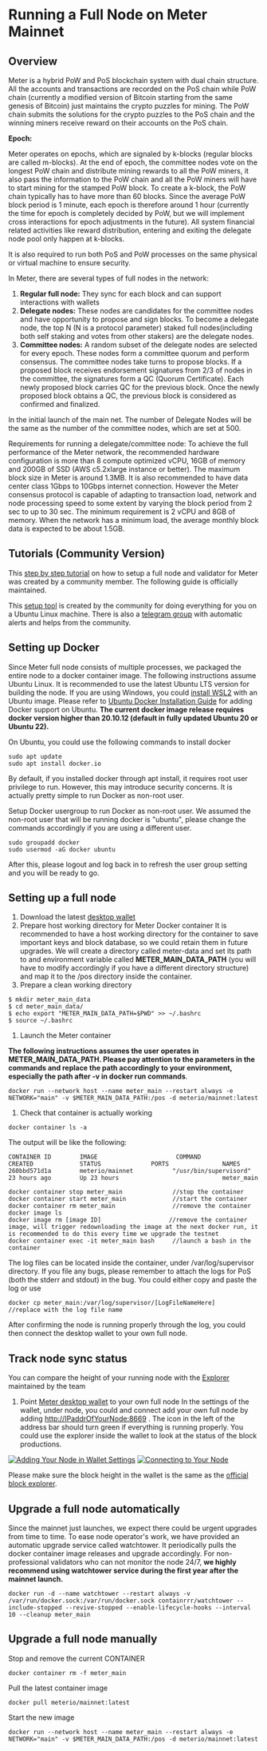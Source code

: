 # Running a Full Node on Meter Mainnet

## Overview

Meter is a hybrid PoW and PoS blockchain system with dual chain structure. All the accounts and transactions are recorded on the PoS chain while PoW chain (currently a modified version of Bitcoin starting from the same genesis of Bitcoin) just maintains the crypto puzzles for mining. The PoW chain submits the solutions for the crypto puzzles to the PoS chain and the winning miners receive reward on their accounts on the PoS chain.

**Epoch:**

Meter operates on epochs, which are signaled by k-blocks (regular blocks are called m-blocks). At the end of epoch, the committee nodes vote on the longest PoW chain and distribute mining rewards to all the PoW miners, it also pass the information to the PoW chain and all the PoW miners will have to start mining for the stamped PoW block. To create a k-block, the PoW chain typically has to have more than 60 blocks. Since the average PoW block period is 1 minute, each epoch is therefore around 1 hour (currently the time for epoch is completely decided by PoW, but we will implement cross interactions for epoch adjustments in the future). All system financial related activities like reward distribution, entering and exiting the delegate node pool only happen at k-blocks.

It is also required to run both PoS and PoW processes on the same physical or virtual machine to ensure security.

In Meter, there are several types of full nodes in the network:

1. **Regular full node:** They sync for each block and can support interactions with wallets
2. **Delegate nodes:** These nodes are candidates for the committee nodes and have opportunity to propose and sign blocks. To become a delegate node, the top N (N is a protocol parameter) staked full nodes(including both self staking and votes from other stakers) are the delegate nodes.
3. **Committee nodes:** A random subset of the delegate nodes are selected for every epoch. These nodes form a committee quorum and perform consensus. The committee nodes take turns to propose blocks. If a proposed block receives endorsement signatures from 2/3 of nodes in the committee, the signatures form a QC (Quorum Certificate). Each newly proposed block carries QC for the previous block. Once the newly proposed block obtains a QC, the previous block is considered as confirmed and finalized.

In the initial launch of the main net. The number of Delegate Nodes will be the same as the number of the committee nodes, which are set at 500.

Requirements for running a delegate/committee node: To achieve the full performance of the Meter network, the recommended hardware configuration is more than 8 compute optimized vCPU, 16GB of memory and 200GB of SSD (AWS c5.2xlarge instance or better). The maximum block size in Meter is around 1.3MB. It is also recommended to have data center class 1Gbps to 10Gbps internet connection. However the Meter consensus protocol is capable of adapting to transaction load, network and node processing speed to some extent by varying the block period from 2 sec to up to 30 sec. The minimum requirement is 2 vCPU and 8GB of memory. When the network has a minimum load, the average monthly block data is expected to be about 1.5GB.

## Tutorials (Community Version)

This [step by step tutorial](https://medium.com/@Paolo\_G/step-by-step-guide-to-creating-a-node-in-meter-mainnet-4cdde1085fbb) on how to setup a full node and validator for Meter was created by a community member. The following guide is officially maintained.

This [setup tool](https://github.com/daveodwyer/meter-node-creator) is created by the community for doing everything for you on a Ubuntu Linux machine.  There is also a [telegram group](https://t.me/joinchat/as-AgBXmUAxjMDA0) with automatic alerts and helps from the community.

## Setting up Docker

Since Meter full node consists of multiple processes, we packaged the entire node to a docker container image. The following instructions assume Ubuntu Linux.  It is recommended to use the latest Ubuntu LTS version for building the node.  If you are using Windows, you could [install WSL2](https://docs.microsoft.com/en-us/windows/wsl/install-win10) with an Ubuntu image. Please refer to [Ubuntu Docker Installation Guide](https://phoenixnap.com/kb/how-to-install-docker-on-ubuntu-18-04) for adding Docker support on Ubuntu.  **The current docker image release requires docker version higher than  20.10.12 (default in fully updated Ubuntu 20 or Ubuntu 22).**

On Ubuntu, you could use the following commands to install docker

```
sudo apt update
sudo apt install docker.io
```

By default, if you installed docker through apt install, it requires root user privilege to run. However, this may introduce security concerns. It is actually pretty simple to run Docker as non-root user.

Setup Docker usergroup to run Docker as non-root user. We assumed the non-root user that will be running docker is "ubuntu", please change the commands accordingly if you are using a different user.

```
sudo groupadd docker
sudo usermod -aG docker ubuntu
```

After this, please logout and log back in to refresh the user group setting and you will be ready to go.

## Setting up a full node

1. Download the latest [desktop wallet](https://www.meter.io/wallets/)
2. Prepare host working directory for Meter Docker container It is recommended to have a host working directory for the container to save important keys and block database, so we could retain them in future upgrades. We will create a directory called meter-data and set its path to and environment variable called **METER\_MAIN\_DATA\_PATH** (you will have to modify accordingly if you have a different directory structure) and map it to the /pos directory inside the container.
3. Prepare a clean working directory

```
$ mkdir meter_main_data
$ cd meter_main_data/
$ echo export "METER_MAIN_DATA_PATH=$PWD" >> ~/.bashrc
$ source ~/.bashrc
```

1. Launch the Meter container

**The following instructions assumes the user operates in METER\_MAIN\_DATA\_PATH. Please pay attention to the parameters in the commands and replace the path accordingly to your environment, especially the path after -v in docker run commands**.

```
docker run --network host --name meter_main --restart always -e NETWORK="main" -v $METER_MAIN_DATA_PATH:/pos -d meterio/mainnet:latest
```

1. Check that container is actually working

```
docker container ls -a
```

The output will be like the following:

```
CONTAINER ID        IMAGE                      COMMAND                  CREATED             STATUS              PORTS               NAMES
260bbd571d1a        meterio/mainnet           "/usr/bin/supervisord"   23 hours ago        Up 23 hours                             meter_main
```

```
docker container stop meter_main              //stop the container
docker container start meter_main             //start the container
docker container rm meter_main                //remove the container
docker image ls
docker image rm [image ID]                   //remove the container image, will trigger redownloading the image at the next docker run, it is recommended to do this every time we upgrade the testnet
docker container exec -it meter_main bash     //launch a bash in the container
```

The log files can be located inside the container, under /var/log/supervisor directory. If you file any bugs, please remember to attach the logs for PoS (both the stderr and stdout) in the bug. You could either copy and paste the log or use

```
docker cp meter_main:/var/log/supervisor/[LogFileNameHere]     //replace with the log file name
```

After confirming the node is running properly through the log, you could then connect the desktop wallet to your own full node.

## Track node sync status

You can compare the height of your running node with the [Explorer](http://scan.meter.io/) maintained by the team

1. Point [Meter desktop wallet](https://meter.io/wallets) to your own full node In the settings of the wallet, under node, you could and connect add your own full node by adding [http://IPaddrOfYourNode:8669](http://ipaddrofyournode:8669) . The icon in the left of the address bar should turn green if everything is running properly. You could use the explorer inside the wallet to look at the status of the block productions.&#x20;

[![Adding Your Node in Wallet Settings](https://github.com/meterio/mainnet\_docs/raw/master/addnode.png)](https://github.com/meterio/mainnet\_docs/blob/master/addnode.png) [![Connecting to Your Node](https://github.com/meterio/mainnet\_docs/raw/master/connectnode.png)](https://github.com/meterio/mainnet\_docs/blob/master/connectnode.png)

Please make sure the block height in the wallet is the same as the [official block explorer](https://scan.meter.io).

## Upgrade a full node automatically

Since the mainnet just launches, we expect there could be urgent upgrades from time to time. To ease node operator's work, we have provided an automatic upgrade service called watchtower. It periodically pulls the docker container image releases and upgrade accordingly. For non-professional validators who can not monitor the node 24/7, **we highly recommend using watchtower service during the first year after the mainnet launch.**

```
docker run -d --name watchtower --restart always -v /var/run/docker.sock:/var/run/docker.sock containrrr/watchtower --include-stopped --revive-stopped --enable-lifecycle-hooks --interval 10 --cleanup meter_main
```

## Upgrade a full node manually

Stop and remove the current CONTAINER

```
docker container rm -f meter_main
```

Pull the latest container image

```
docker pull meterio/mainnet:latest
```

Start the new image

```
docker run --network host --name meter_main --restart always -e NETWORK="main" -v $METER_MAIN_DATA_PATH:/pos -d meterio/mainnet:latest
```
